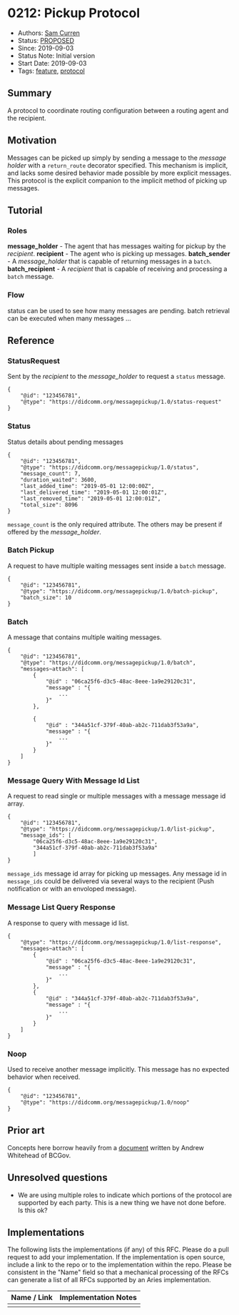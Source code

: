 # 0212: Pickup Protocol
- Authors: [Sam Curren](telegramsam@gmail.com)
- Status: [PROPOSED](/README.md#proposed)
- Since: 2019-09-03
- Status Note: Initial version
- Start Date: 2019-09-03
- Tags: [feature](/tags.md#feature), [protocol](/tags.md#protocol)

## Summary

A protocol to coordinate routing configuration between a routing agent and the recipient.

## Motivation

Messages can be picked up simply by sending a message to the _message holder_ with a `return_route` decorator specified. This mechanism is implicit, and lacks some desired behavior made possible by more explicit messages.
This protocol is the explicit companion to the implicit method of picking up messages.

## Tutorial

### Roles

**message_holder** - The agent that has messages waiting for pickup by the _recipient_.
**recipient** - The agent who is picking up messages.
**batch_sender** - A _message_holder_ that is capable of returning messages in a `batch`.
**batch_recipient** - A _recipient_ that is capable of receiving and processing a `batch` message.

### Flow

status can be used to see how many messages are pending.
batch retrieval can be executed when many messages ...

## Reference

### StatusRequest
Sent by the _recipient_ to the _message_holder_ to request a `status` message.
```json=
{
    "@id": "123456781",
    "@type": "https://didcomm.org/messagepickup/1.0/status-request"
}
```
### Status
Status details about pending messages
```json=
{
    "@id": "123456781",
    "@type": "https://didcomm.org/messagepickup/1.0/status",
    "message_count": 7,
    "duration_waited": 3600,
    "last_added_time": "2019-05-01 12:00:00Z",
    "last_delivered_time": "2019-05-01 12:00:01Z",
    "last_removed_time": "2019-05-01 12:00:01Z",
    "total_size": 8096
}
```
`message_count` is the only required attribute. The others may be present if offered by the _message_holder_.
### Batch Pickup
A request to have multiple waiting messages sent inside a `batch` message.
```json=
{
    "@id": "123456781",
    "@type": "https://didcomm.org/messagepickup/1.0/batch-pickup",
    "batch_size": 10
}
```

### Batch
A message that contains multiple waiting messages.
```json=
{
    "@id": "123456781",
    "@type": "https://didcomm.org/messagepickup/1.0/batch",
    "messages~attach": [
        {
            "@id" : "06ca25f6-d3c5-48ac-8eee-1a9e29120c31",
            "message" : "{
                ...
            }"
        },

        {
            "@id" : "344a51cf-379f-40ab-ab2c-711dab3f53a9a",
            "message" : "{
                ...
            }"
        }
    ]
}
```
### Message Query With Message Id List
A request to read single or multiple messages with a message message id array.
```json=
{
    "@id": "123456781",
    "@type": "https://didcomm.org/messagepickup/1.0/list-pickup",
    "message_ids": [
        "06ca25f6-d3c5-48ac-8eee-1a9e29120c31",
        "344a51cf-379f-40ab-ab2c-711dab3f53a9a"
        ]
}
```
`message_ids` message id array for picking up messages. Any message id in `message_ids` could be delivered via several ways to the recipient (Push notification or with an envoloped message).
### Message List Query Response
A response to query with message id list.
```json=
{
    "@type": "https://didcomm.org/messagepickup/1.0/list-response",
    "messages~attach": [
        {
            "@id" : "06ca25f6-d3c5-48ac-8eee-1a9e29120c31",
            "message" : "{
                ...
            }"
        },
        {
            "@id" : "344a51cf-379f-40ab-ab2c-711dab3f53a9a",
            "message" : "{
                ...
            }"
        }
    ]
}
```
### Noop
Used to receive another message implicitly. This message has no expected behavior when received.
```json=
{
    "@id": "123456781",
    "@type": "https://didcomm.org/messagepickup/1.0/noop"
}
```


## Prior art

Concepts here borrow heavily from a [document](https://hackmd.io/@8VtAqKThQ6mKa9T7JgzIaw/SJw9Ead2N?type=view) written by Andrew Whitehead of BCGov.

## Unresolved questions

- We are using multiple roles to indicate which portions of the protocol are supported by each party. This is a new thing we have not done before. Is this ok?

## Implementations

The following lists the implementations (if any) of this RFC. Please do a pull request to add your implementation. If the implementation is open source, include a link to the repo or to the implementation within the repo. Please be consistent in the "Name" field so that a mechanical processing of the RFCs can generate a list of all RFCs supported by an Aries implementation.

Name / Link | Implementation Notes
--- | ---
 |  |
